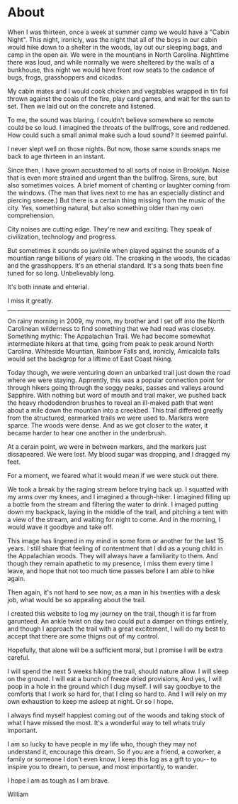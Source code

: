 # About

When I was thirteen, once a week at summer camp we would have a "Cabin Night". This night, ironicly, was the night that all of the boys in our cabin would hike down to a shelter in the woods, lay out our sleeping bags, and camp in the open air. We were in the mountians in North Carolina. Nighttime there was loud, and while normally we were sheltered by the walls of a bunkhouse, this night we would have front row seats to the cadance of bugs, frogs, grasshoppers and cicadas.

My cabin mates and I would cook chicken and vegitables wrapped in tin foil thrown against the coals of the fire, play card games, and wait for the sun to set. Then we laid out on the concrete and listened.

To me, the sound was blaring. I couldn't believe somewhere so remote could be so loud. I imagined the throats of the bullfrogs, sore and reddened. How could such a small animal make such a loud sound? It seemed painful.

I never slept well on those nights. But now, those same sounds snaps me back to age thirteen in an instant.

Since then, I have grown accustomed to all sorts of noise in Brooklyn. Noise that is even more strained and urgent than the bullfrog. Sirens, sure, but also sometimes voices. A brief moment of chanting or laughter coming from the windows. (The man that lives next to me has an especially distinct and piercing sneeze.) But there is a certain thing missing from the music of the city. Yes, something natural, but also something older than my own comprehension.

City noises are cutting edge. They're new and exciting. They speak of civilization, technology and progress.

But sometimes it sounds so juvinile when played against the sounds of a mountian range billions of years old. The croaking in the woods, the cicadas and the grasshoppers. It's an etherial standard. It's a song thats been fine tuned for so long. Unbelievably long.

It's both innate and ehterial.

I miss it greatly.

---

On rainy morning in 2009, my mom, my brother and I set off into the North Carolinean wilderness to find something that we had read was closeby. Something mythic: The Appalachian Trail. We had become somewhat intermediate hikers at that time, going from peak to peak around North Carolina. Whiteside Mountian, Rainbow Falls and, ironicly, Amicalola falls would set the backgrop for a liftime of East Coast hiking.

Today though, we were venturing down an unbarked trail just down the road where we were staying. Apprently, this was a popular connection point for through hikers going through the soggy peaks, passes and valleys around Sapphire. With nothing but word of mouth and trail maker, we pushed back the heavy rhododendron brushes to reveal an ill-maked path that went about a mile down the mountian into a creekbed. This trail differed greatly from the structured, earmarked trails we were used to. Markers were sparce. The woods were dense. And as we got closer to the water, it became harder to hear one another in the underbrush.

At a cerain point, we were in between markers, and the markers just dissapeared. We were lost. My blood sugar was dropping, and I dragged my feet.

For a moment, we feared what it would mean if we were stuck out there.

We took a break by the raging stream before trying back up. I squatted with my arms over my knees, and I imagined a through-hiker. I imagined filling up a bottle from the stream and filtering the water to drink. I imaged putting down my backpack, laying in the middle of the trail, and pitching a tent with a view of the stream, and waiting for night to come. And in the morning, I would wave it goodbye and take off.

This image has lingered in my mind in some form or another for the last 15 years. I still share that feeling of contentment that I did as a young child in the Appalachian woods. They will always have a familiarity to them. And though they remain apathetic to my presence, I miss them every time I leave, and hope that not too much time passes before I am able to hike again.

Then again, it's not hard to see now, as a man in his twenties with a desk job, what would be so appealing about the trail.

I created this website to log my journey on the trail, though it is far from garunteed. An ankle twist on day two could put a damper on things entirely, and though I approach the trail with a great excitement, I will do my best to accept that there are some thigns out of my control.

Hopefully, that alone will be a sufficient moral, but I promise I will be extra careful.

I will spend the next 5 weeks hiking the trail, should nature allow. I will sleep on the ground. I will eat a bunch of freeze dried provisions, And yes, I will poop in a hole in the ground which I dug myself. I will say goodbye to the comforts that I work so hard for, that I cling so hard to. And I will rely on my own exhaustion to keep me asleep at night. Or so I hope.

I always find myself happiest coming out of the woods and taking stock of what I have missed the most. It's a wonderful way to tell whats truly important.

I am so lucky to have people in my life who, though they may not understand it, encourage this dream. So if you are a friend, a coworker, a family or someone I don't even know, I keep this log as a gift to you-- to inspire you to dream, to persue, and most importantly, to wander.

I hope I am as tough as I am brave.

William
